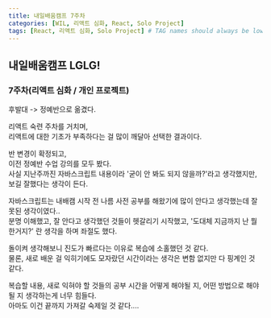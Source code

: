 ```yaml
---
title: 내일배움캠프 7주차
categories: [WIL, 리액트 심화, React, Solo Project]
tags: [React, 리액트 심화, Solo Project] # TAG names should always be lowercase
---
```


## 내일배움캠프 LGLG!

### 7주차(리액트 심화 / 개인 프로젝트)

후발대 -> 정예반으로 옮겼다.

리액트 숙련 주차를 거치며,<br>
리액트에 대한 기초가 부족하다는 걸 많이 깨달아 선택한 결과이다.

반 변경이 확정되고,<br>
이전 정예반 수업 강의를 모두 봤다.<br>
사실 지난주까진 자바스크립트 내용이라 '굳이 안 봐도 되지 않을까?'라고 생각했지만,<br>
보길 잘했다는 생각이 든다.

자바스크립트는 내배캠 시작 전 나름 사전 공부를 해왔기에 많이 안다고 생각했는데 잘못된 생각이였다..<br>
분명 이해했고, 잘 안다고 생각했던 것들이 헷갈리기 시작했고, '도대체 지금까지 난 뭘한거지?' 란 생각을 하며 좌절도 했다.

돌이켜 생각해보니 진도가 빠르다는 이유로 복습에 소홀했던 것 같다.<br>
물론, 새로 배운 걸 익히기에도 모자랐던 시간이라는 생각은 변함 없지만 다 핑계인 것 같다.

복습할 내용, 새로 익혀야 할 것들의 공부 시간을 어떻게 해야될 지, 어떤 방법으로 해야될 지 생각하는게 너무 힘들다.<br>
아마도 이건 끝까지 가져갈 숙제일 것 같다....